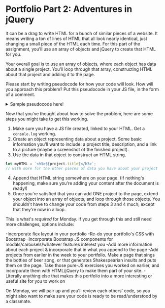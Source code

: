 # Portfolio Part 2: Adventures in jQuery

It can be a drag to write HTML for a bunch of similar pieces of a website. It means writing a ton of lines of HTML that all look nearly identical, just changing a small piece of the HTML each time. For this part of the assignment, you'll use an array of objects and jQuery to create that HTML for you.

Your overall goal is to use an array of objects, where each object has data about a single project. You'll loop through that array, constructing HTML about that project and adding it to the page.

Please start by writing pseudocode for how your code will look. How will you approach this problem? Put this pseudocode in your JS file, in the form of a comment.

<details><summary>Sample pseudocode here!</summary>

```
Create a JS file and link it. Within that file,
create this array of objects with information about projects.
After the document is ready,
  Loop over that array of objects. For each object,
    Construct an HTML string representing that project
    Add it to the page
Done

```

</details>

Now that you've thought about how to solve the problem, here are some steps you might take to get this working.

1. Make sure you have a JS file created, linked to your HTML. Get a `console.log` working.
2. Create an object representing data about a project. Some basic information you'll want to include: a project title, description, and a link to a picture (maybe a screenshot of the finished project).
3. Use the data in that object to construct an HTML string.
```js
let myHTML = `<h3>${project.title}</h3>`;
// with more for the other pieces of data you have about your project
```
4. Append that HTML string somewhere on your page. (If nothing's happening, make sure you're adding your content after the document is ready!)
5. Once you're satisfied that you can add ONE project to the page, extend your object into an array of objects, and loop through those objects. You shouldn't have to change your code from steps 3 and 4 much, except that they're now in a loop.

This is what's _required_ for Monday. If you get through this and still need more challenges, options include:

-Incorporate flex layout in your portfolio
-Re-do your portfolio's CSS with Bootstrap
  -Incorporate Bootstrap JS components for modals/carousels/whatever features interest you
-Add more information about each project & incorporate that in what you append to the page
-Add projects from earlier in the week to your portfolio. Make a page that sings the bottles of beer song, or that generates Shakespearian insults and puts them on the page. Take those pure-JS exercises you worked on earlier, and incorporate them with HTML/jQuery to make them part of your site.
-Literally anything else that makes this portfolio into a more interesting or useful site for you to work on

On Monday, we will pair up and you'll review each others' code, so you might also want to make sure your code is ready to be read/understood by a classmate.
